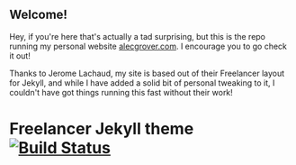 ## Welcome!

Hey, if you're here that's actually a tad surprising, but this is the repo running my personal website [alecgrover.com](https://alecgrover.com). I encourage you to go check it out!


Thanks to Jerome Lachaud, my site is based out of their Freelancer layout for Jekyll, and while I have added a solid bit of personal tweaking to it, I couldn't have got things running this fast without their work!

Freelancer Jekyll theme  [![Build Status](https://api.travis-ci.org/jeromelachaud/freelancer-theme.svg?branch=master)](https://travis-ci.org/jeromelachaud/freelancer-theme/) 
=========================
